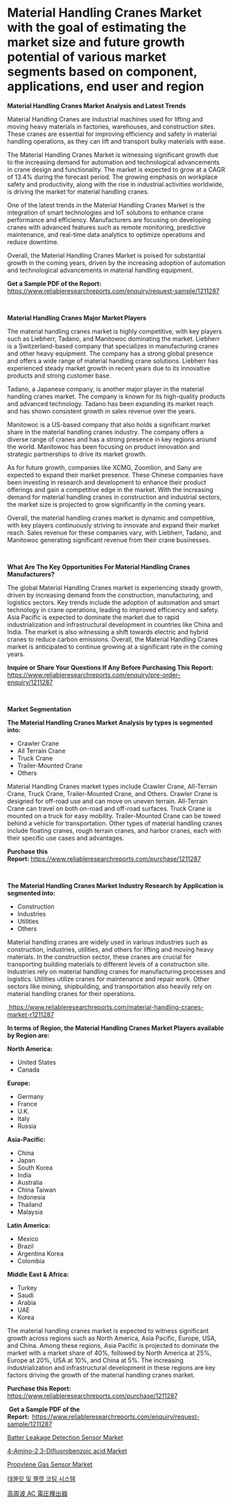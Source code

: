 <p><h1>Material Handling Cranes Market with the goal of estimating the market size and future growth potential of various market segments based on component, applications, end user and region</h1></p><p><strong>Material Handling Cranes Market Analysis and Latest Trends</strong></p>
<p><p>Material Handling Cranes are industrial machines used for lifting and moving heavy materials in factories, warehouses, and construction sites. These cranes are essential for improving efficiency and safety in material handling operations, as they can lift and transport bulky materials with ease.</p><p>The Material Handling Cranes Market is witnessing significant growth due to the increasing demand for automation and technological advancements in crane design and functionality. The market is expected to grow at a CAGR of 13.4% during the forecast period. The growing emphasis on workplace safety and productivity, along with the rise in industrial activities worldwide, is driving the market for material handling cranes.</p><p>One of the latest trends in the Material Handling Cranes Market is the integration of smart technologies and IoT solutions to enhance crane performance and efficiency. Manufacturers are focusing on developing cranes with advanced features such as remote monitoring, predictive maintenance, and real-time data analytics to optimize operations and reduce downtime.</p><p>Overall, the Material Handling Cranes Market is poised for substantial growth in the coming years, driven by the increasing adoption of automation and technological advancements in material handling equipment.</p></p>
<p><strong>Get a Sample PDF of the Report:&nbsp;</strong> <a href="https://www.reliableresearchreports.com/enquiry/request-sample/1211287">https://www.reliableresearchreports.com/enquiry/request-sample/1211287</a></p>
<p>&nbsp;</p>
<p><strong>Material Handling Cranes Major Market Players</strong></p>
<p><p>The material handling cranes market is highly competitive, with key players such as Liebherr, Tadano, and Manitowoc dominating the market. Liebherr is a Switzerland-based company that specializes in manufacturing cranes and other heavy equipment. The company has a strong global presence and offers a wide range of material handling crane solutions. Liebherr has experienced steady market growth in recent years due to its innovative products and strong customer base.</p><p>Tadano, a Japanese company, is another major player in the material handling cranes market. The company is known for its high-quality products and advanced technology. Tadano has been expanding its market reach and has shown consistent growth in sales revenue over the years.</p><p>Manitowoc is a US-based company that also holds a significant market share in the material handling cranes industry. The company offers a diverse range of cranes and has a strong presence in key regions around the world. Manitowoc has been focusing on product innovation and strategic partnerships to drive its market growth.</p><p>As for future growth, companies like XCMG, Zoomlion, and Sany are expected to expand their market presence. These Chinese companies have been investing in research and development to enhance their product offerings and gain a competitive edge in the market. With the increasing demand for material handling cranes in construction and industrial sectors, the market size is projected to grow significantly in the coming years.</p><p>Overall, the material handling cranes market is dynamic and competitive, with key players continuously striving to innovate and expand their market reach. Sales revenue for these companies vary, with Liebherr, Tadano, and Manitowoc generating significant revenue from their crane businesses.</p></p>
<p>&nbsp;</p>
<p><strong>What Are The Key Opportunities For Material Handling Cranes Manufacturers?</strong></p>
<p><p>The global Material Handling Cranes market is experiencing steady growth, driven by increasing demand from the construction, manufacturing, and logistics sectors. Key trends include the adoption of automation and smart technology in crane operations, leading to improved efficiency and safety. Asia Pacific is expected to dominate the market due to rapid industrialization and infrastructural development in countries like China and India. The market is also witnessing a shift towards electric and hybrid cranes to reduce carbon emissions. Overall, the Material Handling Cranes market is anticipated to continue growing at a significant rate in the coming years.</p></p>
<p><strong>Inquire or Share Your Questions If Any Before Purchasing This Report:</strong> <a href="https://www.reliableresearchreports.com/enquiry/pre-order-enquiry/1211287">https://www.reliableresearchreports.com/enquiry/pre-order-enquiry/1211287</a></p>
<p>&nbsp;</p>
<p><strong>Market Segmentation</strong></p>
<p><strong>The Material Handling Cranes Market Analysis by types is segmented into:</strong></p>
<p><ul><li>Crawler Crane</li><li>All Terrain Crane</li><li>Truck Crane</li><li>Trailer-Mounted Crane</li><li>Others</li></ul></p>
<p><p>Material Handling Cranes market types include Crawler Crane, All-Terrain Crane, Truck Crane, Trailer-Mounted Crane, and Others. Crawler Crane is designed for off-road use and can move on uneven terrain. All-Terrain Crane can travel on both on-road and off-road surfaces. Truck Crane is mounted on a truck for easy mobility. Trailer-Mounted Crane can be towed behind a vehicle for transportation. Other types of material handling cranes include floating cranes, rough terrain cranes, and harbor cranes, each with their specific use cases and advantages.</p></p>
<p><strong>Purchase this Report:&nbsp;</strong><a href="https://www.reliableresearchreports.com/purchase/1211287">https://www.reliableresearchreports.com/purchase/1211287</a></p>
<p>&nbsp;</p>
<p><strong>The Material Handling Cranes Market Industry Research by Application is segmented into:</strong></p>
<p><ul><li>Construction</li><li>Industries</li><li>Utilities</li><li>Others</li></ul></p>
<p><p>Material handling cranes are widely used in various industries such as construction, industries, utilities, and others for lifting and moving heavy materials. In the construction sector, these cranes are crucial for transporting building materials to different levels of a construction site. Industries rely on material handling cranes for manufacturing processes and logistics. Utilities utilize cranes for maintenance and repair work. Other sectors like mining, shipbuilding, and transportation also heavily rely on material handling cranes for their operations.</p></p>
<p><a href="https://www.reliableresearchreports.com/material-handling-cranes-market-r1211287">&nbsp;https://www.reliableresearchreports.com/material-handling-cranes-market-r1211287</a></p>
<p><strong>In terms of Region, the Material Handling Cranes Market Players available by Region are:</strong></p>
<p>
    <p> <strong> North America: </strong>
        <ul>
            <li>United States</li>
            <li>Canada</li>
        </ul>
        </p> 
    <p> <strong> Europe: </strong>
        <ul>
            <li>Germany</li>
            <li>France</li>
            <li>U.K.</li>
            <li>Italy</li>
            <li>Russia</li>
        </ul>
        </p> 
    <p> <strong> Asia-Pacific: </strong>
        <ul>
            <li>China</li>
            <li>Japan</li>
            <li>South Korea</li>
            <li>India</li>
            <li>Australia</li>
            <li>China Taiwan</li>
            <li>Indonesia</li>
            <li>Thailand</li>
            <li>Malaysia</li>
        </ul>
        </p> 
    <p> <strong> Latin America: </strong>
        <ul>
            <li>Mexico</li>
            <li>Brazil</li>
            <li>Argentina Korea</li>
            <li>Colombia</li>
        </ul>
        </p> 
    <p> <strong> Middle East & Africa: </strong>
        <ul>
            <li>Turkey</li>
            <li>Saudi</li>
            <li>Arabia</li>
            <li>UAE</li>
            <li>Korea</li>
        </ul>
    </p>
    </p>
<p><p>The material handling cranes market is expected to witness significant growth across regions such as North America, Asia Pacific, Europe, USA, and China. Among these regions, Asia Pacific is projected to dominate the market with a market share of 40%, followed by North America at 25%, Europe at 20%, USA at 10%, and China at 5%. The increasing industrialization and infrastructural development in these regions are key factors driving the growth of the material handling cranes market.</p></p>
<p><strong>Purchase this Report: </strong><a href="https://www.reliableresearchreports.com/purchase/1211287">https://www.reliableresearchreports.com/purchase/1211287</a></p>
<p>&nbsp;<strong>Get a Sample PDF of the Report:&nbsp;&nbsp;</strong><a href="https://www.reliableresearchreports.com/enquiry/request-sample/1211287">https://www.reliableresearchreports.com/enquiry/request-sample/1211287</a></p>
<p><strong></strong></p>
<p><p><a href="https://issuu.com/reportprime-2/docs/batter-leakage-detection-sensor-market-size-2030.p">Batter Leakage Detection Sensor Market</a></p><p><a href="https://github.com/EbonyHane1955/Market-Research-Report-List-1/blob/main/4-amino-23-difluorobenzoic-acid-market.md">4-Amino-2,3-Difluorobenzoic acid Market</a></p><p><a href="https://issuu.com/reportprime-2/docs/propylene-gas-sensor-market-size-2030.pptx">Propylene Gas Sensor Market</a></p><p><a href="https://github.com/camron674/Market-Research-Report-List-1/blob/main/620093394725.md">태블릿 및 펠렛 코팅 시스템</a></p><p><a href="https://github.com/charm854/Market-Research-Report-List-1/blob/main/9690226101137.md">高周波 AC 電圧検出器</a></p></p>